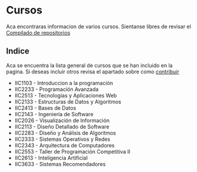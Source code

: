 # Cursos

Aca encontraras informacion de varios cursos. Sientanse libres de revisar el [Compilado de repositorios](./compilado.md)

## Indice
Aca se encuentra la lista general de cursos que se han incluido en la pagina. Si deseas incluir otros revisa el apartado sobre como [contribuir](../contributing.md)

- IIC1103 - Introduccion a la programación
- IIC2233 - Programación Avanzada
- IIC2513 - Tecnologías y Aplicaciones Web
- IIC2133 - Estructuras de Datos y Algoritmos
- IIC2413 - Bases de Datos
- IIC2143 - Ingeniería de Software
- IIC2026 - Visualización de Información
- IIC2113 - Diseño Detallado de Software
- IIC2283 - Diseño y Análisis de Algoritmos
- IIC2333 - Sistemas Operativos y Redes
- IIC2343 - Arquitectura de Computadores
- IIC2553 - Taller de Programación Competitiva II
- IIC2613 - Inteligencia Artificial
- IIC3633 - Sistemas Recomendadores